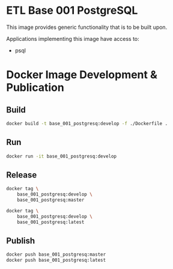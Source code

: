 # ETL Base 001 PostgreSQL

This image provides generic functionality that is to be built upon.

Applications implementing this image have access to:
- psql

# Docker Image Development & Publication

## Build
```sh
docker build -t base_001_postgresq:develop -f ./Dockerfile .
```
## Run
```sh
docker run -it base_001_postgresq:develop
```

## Release
```sh
docker tag \
	base_001_postgresq:develop \
	base_001_postgresq:master

docker tag \
	base_001_postgresq:develop \
	base_001_postgresq:latest
```

## Publish
```sh
docker push base_001_postgresq:master
docker push base_001_postgresq:latest
```

